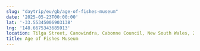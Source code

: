 ```yaml
---
slug: "daytrip/eu/gb/age-of-fishes-museum"
date: '2025-05-23T00:00:00'
lat: '-33.55345006903138'
lng: '148.6675343685913'
location: Tilga Street, Canowindra, Cabonne Council, New South Wales, 2804, Australia
title: Age of Fishes Museum
---
```



